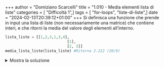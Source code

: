 +++
author = "Domiziano Scarcelli"
title = "1.010 - Media elementi lista di liste"
categories = [ "Difficoltà 1",]
tags = [ "for-loops", "liste-di-liste",]
date = "2024-02-13T20:39:12+01:00"
+++
Si definisca una funzione che prende in input una lista di liste (non necessariamente una matrice) che contiene interi, e che ritorni la media del valore degli elementi all’interno.

```python
lista_liste = [[1,2,3,1,3,4],
							[1],
							[2, 3]]
media_lista_liste(lista_liste) #Ritorna 2.222 (20/9)
```

<details>
<summary>Mostra la soluzione</summary>

```python
#Soluzione: Alessio Lucciola
def media_lista_liste(lista_liste):
    somma_valori = 0
    numero_elementi = 0
    for lista in lista_liste:
        numero_elementi += len(lista)
        somma_valori += sum(lista)
    return somma_valori/numero_elementi
```
</details>
